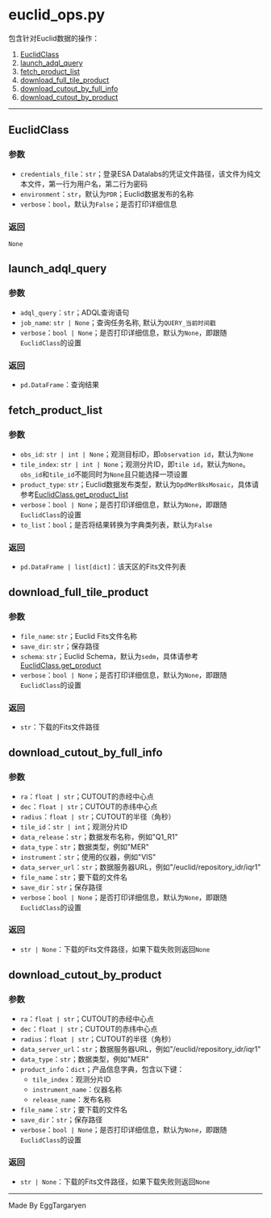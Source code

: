 # euclid_ops.py

包含针对Euclid数据的操作：

1. [EuclidClass](#EuclidClass)
2. [launch_adql_query](#launch_adql_query)
3. [fetch_product_list](#fetch_product_list)
4. [download_full_tile_product](#download_full_tile_product)
5. [download_cutout_by_full_info](#download_cutout_by_full_info)
6. [download_cutout_by_product](#download_cutout_by_product)

---

## EuclidClass

### 参数

- `credentials_file`：`str`；登录ESA Datalabs的凭证文件路径，该文件为纯文本文件，第一行为用户名，第二行为密码
- `environment`：`str`，默认为`PDR`；Euclid数据发布的名称
- `verbose`：`bool`，默认为`False`；是否打印详细信息

### 返回

`None`

## launch_adql_query

### 参数

- `adql_query`：`str`；ADQL查询语句
- `job_name`: `str | None`；查询任务名称, 默认为`QUERY_当前时间戳`
- `verbose`：`bool | None`；是否打印详细信息，默认为`None`，即跟随`EuclidClass`的设置

### 返回

- `pd.DataFrame`：查询结果

## fetch_product_list

### 参数

- `obs_id`: `str | int | None`；观测目标ID，即`observation id`，默认为`None`
- `tile_index`: `str | int | None`；观测分片ID，即`tile id`，默认为`None`。`obs_id`和`tile_id`不能同时为`None`且只能选择一项设置
- `product_type`: `str`；Euclid数据发布类型，默认为`DpdMerBksMosaic`，具体请参考[EuclidClass.get_product_list](https://astroquery.readthedocs.io/en/latest/_modules/astroquery/esa/euclid/core.html#EuclidClass.get_product_list)
- `verbose`：`bool | None`；是否打印详细信息，默认为`None`，即跟随`EuclidClass`的设置
- `to_list`：`bool`；是否将结果转换为字典类列表，默认为`False`

### 返回

- `pd.DataFrame | list[dict]`：该天区的Fits文件列表

## download_full_tile_product

### 参数

- `file_name`: `str`；Euclid Fits文件名称
- `save_dir`: `str`；保存路径
- `schema`: `str`；Euclid Schema，默认为`sedm`，具体请参考[EuclidClass.get_product](https://astroquery.readthedocs.io/en/latest/_modules/astroquery/esa/euclid/core.html#EuclidClass.get_product)
- `verbose`：`bool | None`；是否打印详细信息，默认为`None`，即跟随`EuclidClass`的设置

### 返回

- `str`：下载的Fits文件路径

## download_cutout_by_full_info

### 参数

- `ra`：`float | str`；CUTOUT的赤经中心点
- `dec`：`float | str`；CUTOUT的赤纬中心点
- `radius`：`float | str`；CUTOUT的半径（角秒）
- `tile_id`：`str | int`；观测分片ID
- `data_release`：`str`；数据发布名称，例如"Q1_R1"
- `data_type`：`str`；数据类型，例如"MER"
- `instrument`：`str`；使用的仪器，例如"VIS"
- `data_server_url`：`str`；数据服务器URL，例如"/euclid/repository_idr/iqr1"
- `file_name`：`str`；要下载的文件名
- `save_dir`：`str`；保存路径
- `verbose`：`bool | None`；是否打印详细信息，默认为`None`，即跟随`EuclidClass`的设置

### 返回

- `str | None`：下载的Fits文件路径，如果下载失败则返回`None`

## download_cutout_by_product

### 参数

- `ra`：`float | str`；CUTOUT的赤经中心点
- `dec`：`float | str`；CUTOUT的赤纬中心点
- `radius`：`float | str`；CUTOUT的半径（角秒）
- `data_server_url`：`str`；数据服务器URL，例如"/euclid/repository_idr/iqr1"
- `data_type`：`str`；数据类型，例如"MER"
- `product_info`：`dict`；产品信息字典，包含以下键：
    - `tile_index`：观测分片ID
    - `instrument_name`：仪器名称
    - `release_name`：发布名称
- `file_name`：`str`；要下载的文件名
- `save_dir`：`str`；保存路径
- `verbose`：`bool | None`；是否打印详细信息，默认为`None`，即跟随`EuclidClass`的设置

### 返回

- `str | None`：下载的Fits文件路径，如果下载失败则返回`None`

---

Made By EggTargaryen
